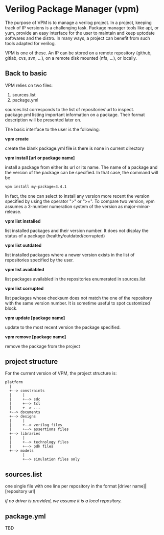 # Verilog Package Manager (vpm)

The purpose of VPM is to manage a verilog project. In a project, keeping track of IP versions is a challenging task.
Package manager tools like apt, or yum, provide an easy interface for the user to maintain and keep uptodate softwares and the distro.
In many ways, a project can benefit from such tools adapted for verilog.

VPM is one of these. An IP can be stored on a remote repository (github, gitlab, cvs, svn, ...), on a remote disk mounted (nfs, ...), or locally.

## Back to basic
VPM relies on two files:
1. sources.list
2. package.yml

sources.list corresponds to the list of repositories'url to inspect. package.yml listing important information on a package. Their format description will
be presented later on.

The basic interface to the user is the following:

**vpm create**

create the blank package.yml file is there is none in current directory

**vpm install [url or package name]**

install a package from either its url or its name. The name of a package and the version of the package can be specified.
In that case, the command will be
```bash
vpm install my-package=3.4.1
```
In fact, the one can select to install any version more recent the version specified by using the operator ">" or ">=".
To compare two version, vpm assumes a 3-number numeration system of the version as major-minor-release.
    
**vpm list installed**

list installed packages and their version number. It does not display the status of a package (healthy/outdated/corrupted)

**vpm list outdated**

list installed packages where a newer version exists in the list of repositories specified by the user.
    
**vpm list availabled**

list packages availabled in the repositories enumerated in sources.list

**vpm list corrupted**

list packages whose checksum does not match the one of the repository with the same version number. It is sometime useful to spot customized block.

**vpm update [package name]**

update to the most recent version the package specified.

**vpm remove [package name]**

remove the package from the project

## project structure
For the current version of VPM, the project structure is:

    platform
      |
      +--> constraints
      |     |
      |     +--> sdc
      |     +--> tcl
      |     +--> ...
      +--> documents
      +--> designs
      |     |
      |     +--> verilog files
      |     +--> assertions files 
      +--> libraries
      |     |
      |     +--> technology files
      |     +--> pdk files
      +--> models
            |
            +--> simulation files only

## sources.list
one single file with one line per repository in the format [driver name]|[repository url]

*if no driver is provided, we assume it is a local repository.*

## package.yml
TBD

